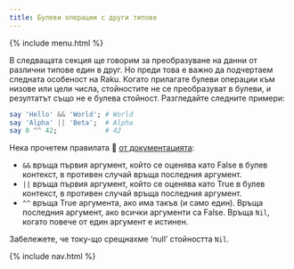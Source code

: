 ```yaml
---
title: Булеви операции с други типове
---
```


{% include menu.html %}

В следващата секция ще говорим за преобразуване на данни от различни типове един в друг. Но преди това е важно да подчертаем следната особеност на Raku. Когато прилагате булеви операции към низове или цели числа, стойностите не се преобразуват в булеви, и резултатът също не е булева стойност. Разгледайте следните примери:

```raku
say 'Hello' && 'World'; # World
say 'Alpha' || 'Beta';  # Alpha
say 0 ^^ 42;            # 42
```

Нека прочетем правилата 📖 [от документацията](https://docs.raku.org/language/operators#Tight_AND_precedence):

* `&&` връща първия аргумент, който се оценява като False в булев контекст, в противен случай връща последния аргумент.
* `||` връща първия аргумент, който се оценява като True в булев контекст, в противен случай връща последния аргумент.
* `^^` връща True аргумента, ако има такъв (и само един). Връща последния аргумент, ако всички аргументи са False. Връща `Nil`, когато повече от един аргумент е истинен.

Забележете, че току-що срещнахме ‘null’ стойността `Nil`.

{% include nav.html %}